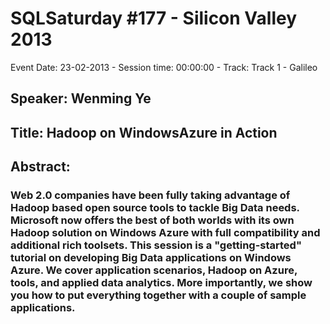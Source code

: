 # SQLSaturday #177 - Silicon Valley 2013
Event Date: 23-02-2013 - Session time: 00:00:00 - Track: Track 1 - Galileo
## Speaker: Wenming Ye
## Title: Hadoop on WindowsAzure in Action
## Abstract:
### Web 2.0 companies have been fully taking advantage of Hadoop based open source tools to tackle Big Data needs. Microsoft now offers the best of both worlds with its own Hadoop solution on Windows Azure with full compatibility and additional rich toolsets. This session is a "getting-started" tutorial on developing Big Data applications on Windows Azure. We cover application scenarios, Hadoop on Azure, tools, and applied data analytics. More importantly, we show you how to put everything together with a couple of sample applications. 
